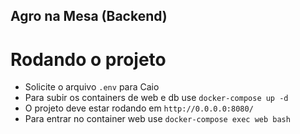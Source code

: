 ## Agro na Mesa (Backend)

# Rodando o projeto
  - Solicite o arquivo `.env` para Caio
  - Para subir os containers de web e db use `docker-compose up -d`
  - O projeto deve estar rodando em `http://0.0.0.0:8080/`
  - Para entrar no container web use `docker-compose exec web bash`
